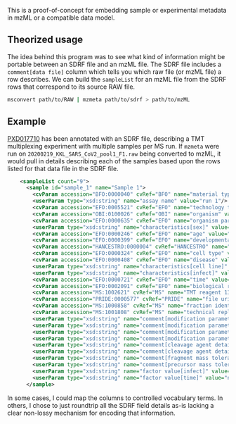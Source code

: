 This is a proof-of-concept for embedding sample or experimental metadata in mzML or
a compatible data model.

## Theorized usage

The idea behind this program was to see what kind of information might be portable between
an SDRF file and an mzML file. The SDRF file includes a `comment[data file]` column which
tells you which raw file (or mzML file) a row describes. We can build the `sampleList`
for an mzML file from the SDRF rows that correspond to its source RAW file.

```bash
msconvert path/to/RAW | mzmeta path/to/sdrf > path/to/mzML
```

## Example

[PXD017710](https://www.ebi.ac.uk/pride/archive/projects/PXD017710) has been annotated with an SDRF file, describing
a TMT multiplexing experiment with multiple samples per MS run. If `mzmeta` were run on `20200219_KKL_SARS_CoV2_pool1_F1.raw`
being converted to mzML, it would pull in details describing each of the samples based upon the rows listed for that data file
in the SDRF file.

```xml
    <sampleList count="9">
      <sample id="sample_1" name="Sample 1">
        <cvParam accession="BFO:0000040" cvRef="BFO" name="material type" value="cell"/>
        <userParam type="xsd:string" name="assay name" value="run 1"/>
        <cvParam accession="EFO:0005521" cvRef="EFO" name="technology type" value="proteomic profiling by mass spectrometry"/>
        <cvParam accession="OBI:0100026" cvRef="OBI" name="organism" value="Homo sapiens"/>
        <cvParam accession="EFO:0000635" cvRef="EFO" name="organism part" value="colon"/>
        <userParam type="xsd:string" name="characteristics[sex]" value="male"/>
        <cvParam accession="EFO:0000246" cvRef="EFO" name="age" value="72"/>
        <cvParam accession="EFO:0000399" cvRef="EFO" name="developmental stage" value="adult"/>
        <cvParam accession="HANCESTRO:0000004" cvRef="HANCESTRO" name="ancestry category" value="caucasian"/>
        <cvParam accession="EFO:0000324" cvRef="EFO" name="cell type" value="not available"/>
        <cvParam accession="EFO:0000408" cvRef="EFO" name="disease" value="colon cancer"/>
        <userParam type="xsd:string" name="characteristics[cell line]" value="CaCo-2"/>
        <userParam type="xsd:string" name="characteristics[infect]" value="bridge mixed pool"/>
        <cvParam accession="EFO:0000721" cvRef="EFO" name="time" value="none"/>
        <cvParam accession="EFO:0002091" cvRef="EFO" name="biological replicate" value="1"/>
        <cvParam accession="MS:1002621" cvRef="MS" name="TMT reagent 131"/>
        <cvParam accession="PRIDE:0000577" cvRef="PRIDE" name="file uri" value="https://ftp.pride.ebi.ac.uk/pride/data/archive/2020/03/PXD017710/20200219_KKL_SARS_CoV2_pool1_F1.raw"/>
        <cvParam accession="MS:1000858" cvRef="MS" name="fraction identifier" value="1"/>
        <cvParam accession="MS:1001808" cvRef="MS" name="technical replicate" value="1"/>
        <userParam type="xsd:string" name="comment[modification parameters]" value="NT=TMT6plex;PP=Any N-term;AC=UNIMOD:737;MT=fixed"/>
        <userParam type="xsd:string" name="comment[modification parameters]" value="NT=Carbamidomethyl;TA=C;AC=UNIMOD:4;MT=fixed"/>
        <userParam type="xsd:string" name="comment[modification parameters]" value="NT=Oxidation;TA=M;AC=UNIMOD:35;MT=variable"/>
        <userParam type="xsd:string" name="comment[modification parameters]" value="NT=13C6-15N4;TA=R;AC=UNIMOD:267;MT=variable"/>
        <userParam type="xsd:string" name="comment[cleavage agent details]" value="NT=Trypsin"/>
        <userParam type="xsd:string" name="comment[cleavage agent details]" value="NT=Lys-C"/>
        <userParam type="xsd:string" name="comment[fragment mass tolerance]" value="not available"/>
        <userParam type="xsd:string" name="comment[precursor mass tolerance]" value="not available"/>
        <userParam type="xsd:string" name="factor value[infect]" value="bridge mixed pool"/>
        <userParam type="xsd:string" name="factor value[time]" value="none"/>
      </sample>
```

In some cases, I could map the columns to controlled vocabulary terms. In others, I chose
to just roundtrip all the SDRF field details as-is lacking a clear non-lossy mechanism
for encoding that information.